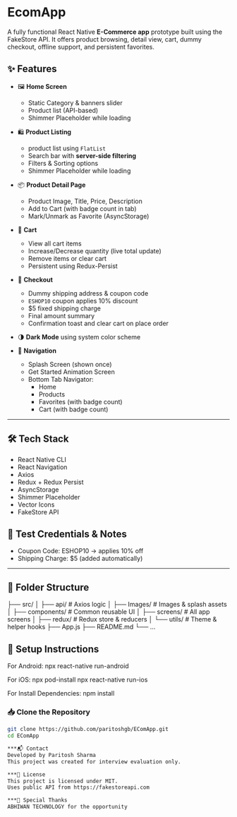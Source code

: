 # EcomApp

A fully functional React Native **E-Commerce app** prototype built using the FakeStore API. It offers product browsing, detail view, cart, dummy checkout, offline support, and persistent favorites.

## ✨ Features

- 🖼️ **Home Screen**
  - Static Category & banners slider
  - Product list (API-based)
  - Shimmer Placeholder while loading
- 🛍️ **Product Listing**

  - product list using `FlatList`
  - Search bar with **server-side filtering**
  - Filters & Sorting options
  - Shimmer Placeholder while loading

- 📦 **Product Detail Page**

  - Product Image, Title, Price, Description
  - Add to Cart (with badge count in tab)
  - Mark/Unmark as Favorite (AsyncStorage)

- 🛒 **Cart**

  - View all cart items
  - Increase/Decrease quantity (live total update)
  - Remove items or clear cart
  - Persistent using Redux-Persist

- 🧾 **Checkout**

  - Dummy shipping address & coupon code
  - `ESHOP10` coupon applies 10% discount
  - $5 fixed shipping charge
  - Final amount summary
  - Confirmation toast and clear cart on place order

- 🌗 **Dark Mode** using system color scheme

- 🧭 **Navigation**
  - Splash Screen (shown once)
  - Get Started Animation Screen
  - Bottom Tab Navigator:
    - Home
    - Products
    - Favorites (with badge count)
    - Cart (with badge count)

---

## 🛠 Tech Stack

- React Native CLI
- React Navigation
- Axios
- Redux + Redux Persist
- AsyncStorage
- Shimmer Placeholder
- Vector Icons
- FakeStore API

## 🧪 Test Credentials & Notes

- Coupon Code: ESHOP10 → applies 10% off
- Shipping Charge: $5 (added automatically)

---

## 📁 Folder Structure

├── src/
│ ├── api/ # Axios logic
│ ├── Images/ # Images & splash assets
│ ├── components/ # Common reusable UI
│ ├── screens/ # All app screens
│ ├── redux/ # Redux store & reducers
│ └── utils/ # Theme & helper hooks
├── App.js
├── README.md
└── ...

## 🚀 Setup Instructions

For Android:
npx react-native run-android

For iOS:
npx pod-install
npx react-native run-ios

For Install Dependencies:
npm install

### 📥 Clone the Repository

```bash
git clone https://github.com/paritoshgb/EComApp.git
cd EComApp

***📬 Contact
Developed by Paritosh Sharma
This project was created for interview evaluation only.

***📝 License
This project is licensed under MIT.
Uses public API from https://fakestoreapi.com

***🙏 Special Thanks
ABHIWAN TECHNOLOGY for the opportunity

```

